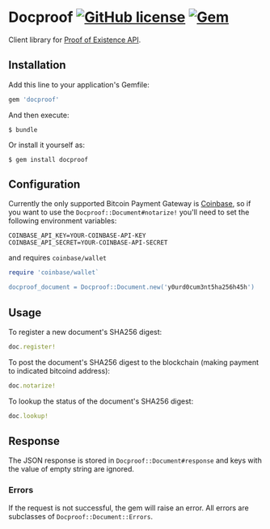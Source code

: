 # Docproof [![GitHub license](https://img.shields.io/badge/license-MIT-blue.svg?style=flat-square)](https://raw.githubusercontent.com/ixandidu/docproof/master/LICENSE.md) [![Gem](https://img.shields.io/gem/v/docproof.svg?style=flat-square)](https://rubygems.org/gems/docproof)

Client library for [Proof of Existence API](https://proofofexistence.com/developers).

## Installation

Add this line to your application's Gemfile:

```ruby
gem 'docproof'
```

And then execute:

    $ bundle

Or install it yourself as:

    $ gem install docproof

## Configuration

Currently the only supported Bitcoin Payment Gateway is [Coinbase](https://github.com/coinbase/coinbase-ruby), so if you want to use the `Docproof::Document#notarize!` you'll need to set the following environment variables:

    COINBASE_API_KEY=YOUR-COINBASE-API-KEY
    COINBASE_API_SECRET=YOUR-COINBASE-API-SECRET

and requires `coinbase/wallet`

```ruby
require 'coinbase/wallet`

docproof_document = Docproof::Document.new('y0urd0cum3nt5ha256h45h') 
```

## Usage

To register a new document's SHA256 digest:

```ruby
doc.register!
```

To post the document's SHA256 digest to the blockchain (making payment to indicated bitcoind address):

```ruby
doc.notarize!
```

To lookup the status of the document's SHA256 digest:

```ruby
doc.lookup!
```

## Response

The JSON response is stored in `Docproof::Document#response` and keys with the value of empty string are ignored.

### Errors

If the request is not successful, the gem will raise an error. All errors are subclasses of `Docproof::Document::Errors`.
